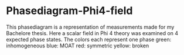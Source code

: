 # Phasediagram-Phi4-field
This phasediagram is a representation of measurements made for my Bachelore thesis. Here a scalar field in Phi 4 theory was examined on 4 expected phase states. The colors each represent one phase 
green: inhomogeneous
blue: MOAT
red: symmetric
yellow: broken
